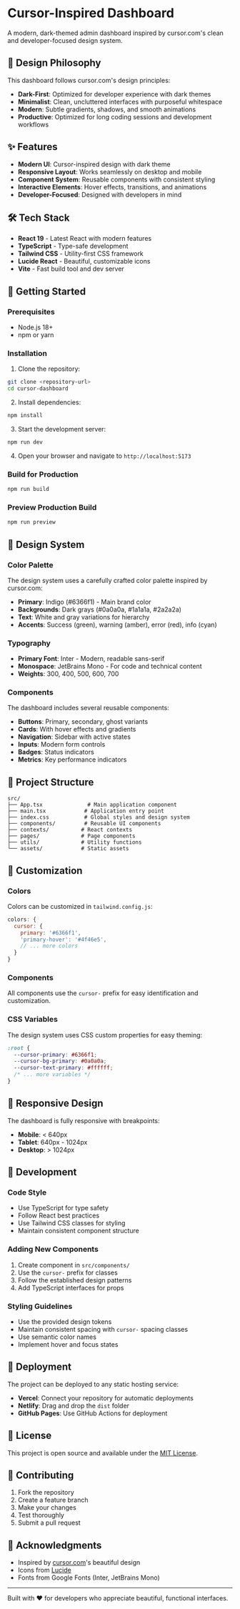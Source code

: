 # Cursor-Inspired Dashboard

A modern, dark-themed admin dashboard inspired by cursor.com's clean and developer-focused design system.

## 🎨 Design Philosophy

This dashboard follows cursor.com's design principles:
- **Dark-First**: Optimized for developer experience with dark themes
- **Minimalist**: Clean, uncluttered interfaces with purposeful whitespace
- **Modern**: Subtle gradients, shadows, and smooth animations
- **Productive**: Optimized for long coding sessions and development workflows

## ✨ Features

- **Modern UI**: Cursor-inspired design with dark theme
- **Responsive Layout**: Works seamlessly on desktop and mobile
- **Component System**: Reusable components with consistent styling
- **Interactive Elements**: Hover effects, transitions, and animations
- **Developer-Focused**: Designed with developers in mind

## 🛠️ Tech Stack

- **React 19** - Latest React with modern features
- **TypeScript** - Type-safe development
- **Tailwind CSS** - Utility-first CSS framework
- **Lucide React** - Beautiful, customizable icons
- **Vite** - Fast build tool and dev server

## 🚀 Getting Started

### Prerequisites

- Node.js 18+ 
- npm or yarn

### Installation

1. Clone the repository:
```bash
git clone <repository-url>
cd cursor-dashboard
```

2. Install dependencies:
```bash
npm install
```

3. Start the development server:
```bash
npm run dev
```

4. Open your browser and navigate to `http://localhost:5173`

### Build for Production

```bash
npm run build
```

### Preview Production Build

```bash
npm run preview
```

## 🎯 Design System

### Color Palette

The design system uses a carefully crafted color palette inspired by cursor.com:

- **Primary**: Indigo (#6366f1) - Main brand color
- **Backgrounds**: Dark grays (#0a0a0a, #1a1a1a, #2a2a2a)
- **Text**: White and gray variations for hierarchy
- **Accents**: Success (green), warning (amber), error (red), info (cyan)

### Typography

- **Primary Font**: Inter - Modern, readable sans-serif
- **Monospace**: JetBrains Mono - For code and technical content
- **Weights**: 300, 400, 500, 600, 700

### Components

The dashboard includes several reusable components:

- **Buttons**: Primary, secondary, ghost variants
- **Cards**: With hover effects and gradients
- **Navigation**: Sidebar with active states
- **Inputs**: Modern form controls
- **Badges**: Status indicators
- **Metrics**: Key performance indicators

## 📁 Project Structure

```
src/
├── App.tsx              # Main application component
├── main.tsx            # Application entry point
├── index.css           # Global styles and design system
├── components/         # Reusable UI components
├── contexts/          # React contexts
├── pages/             # Page components
├── utils/             # Utility functions
└── assets/            # Static assets
```

## 🎨 Customization

### Colors

Colors can be customized in `tailwind.config.js`:

```javascript
colors: {
  cursor: {
    primary: '#6366f1',
    'primary-hover': '#4f46e5',
    // ... more colors
  }
}
```

### Components

All components use the `cursor-` prefix for easy identification and customization.

### CSS Variables

The design system uses CSS custom properties for easy theming:

```css
:root {
  --cursor-primary: #6366f1;
  --cursor-bg-primary: #0a0a0a;
  --cursor-text-primary: #ffffff;
  /* ... more variables */
}
```

## 📱 Responsive Design

The dashboard is fully responsive with breakpoints:

- **Mobile**: < 640px
- **Tablet**: 640px - 1024px
- **Desktop**: > 1024px

## 🔧 Development

### Code Style

- Use TypeScript for type safety
- Follow React best practices
- Use Tailwind CSS classes for styling
- Maintain consistent component structure

### Adding New Components

1. Create component in `src/components/`
2. Use the `cursor-` prefix for classes
3. Follow the established design patterns
4. Add TypeScript interfaces for props

### Styling Guidelines

- Use the provided design tokens
- Maintain consistent spacing with `cursor-` spacing classes
- Use semantic color names
- Implement hover and focus states

## 🚀 Deployment

The project can be deployed to any static hosting service:

- **Vercel**: Connect your repository for automatic deployments
- **Netlify**: Drag and drop the `dist` folder
- **GitHub Pages**: Use GitHub Actions for deployment

## 📄 License

This project is open source and available under the [MIT License](LICENSE).

## 🤝 Contributing

1. Fork the repository
2. Create a feature branch
3. Make your changes
4. Test thoroughly
5. Submit a pull request

## 🙏 Acknowledgments

- Inspired by [cursor.com](https://cursor.com)'s beautiful design
- Icons from [Lucide](https://lucide.dev)
- Fonts from Google Fonts (Inter, JetBrains Mono)

---

Built with ❤️ for developers who appreciate beautiful, functional interfaces.